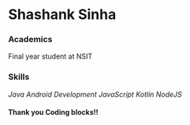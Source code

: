 # Shashank Sinha

### Academics
Final year student at NSIT

### Skills
_Java_
_Android Development_
_JavaScript_
_Kotlin_
_NodeJS_

#### Thank you Coding blocks!!